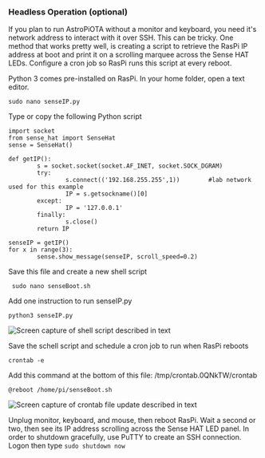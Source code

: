 ### Headless Operation (optional)

If you plan to run AstroPiOTA without a monitor and keyboard, you need it's network address to interact with it over SSH.  This can be tricky.  One method that works pretty well, is creating a script to retrieve the RasPi IP address at boot and print it on a scrolling marquee across the Sense HAT LEDs.  Configure a cron job so RasPi runs this script at every reboot.

Python 3 comes pre-installed on RasPi.  In your home folder, open a text editor.  

```sudo nano senseIP.py```

Type or copy the following Python script

```
import socket
from sense_hat import SenseHat
sense = SenseHat()

def getIP():
        s = socket.socket(socket.AF_INET, socket.SOCK_DGRAM)
        try:
                s.connect(('192.168.255.255',1))        #lab network used for this example
                IP = s.getsockname()[0]
        except:
                IP = '127.0.0.1'
        finally:
                s.close()
        return IP

senseIP = getIP()
for x in range(3):
        sense.show_message(senseIP, scroll_speed=0.2)
```

Save this file and create a new shell script

``` sudo nano senseBoot.sh```

Add one instruction to run senseIP.py

```python3 senseIP.py```

![Screen capture of shell script described in text](images/RasSenseIP.png)

Save the schell script and schedule a cron job to run when RasPi reboots

```crontab -e```

Add this command at the bottom of this file:  /tmp/crontab.0QNkTW/crontab

```@reboot /home/pi/senseBoot.sh```

![Screen capture of crontab file update described in text](images/RasCron.png)

Unplug monitor, keyboard, and mouse, then reboot RasPi.  Wait a second or two, then see its IP address scrolling across the Sense HAT LED panel.  In order to shutdown gracefully, use PuTTY to create an SSH connection.  Logon then type ```sudo shutdown now```

